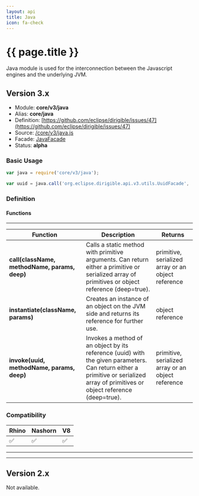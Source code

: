 ```yaml
---
layout: api
title: Java
icon: fa-check
---
```


{{ page.title }}
===

Java module is used for the interconnection between the Javascript engines and the underlying JVM. 


Version 3.x
---

- Module: **core/v3/java**
- Alias: **core/java**
- Definition: [https://github.com/eclipse/dirigible/issues/47](https://github.com/eclipse/dirigible/issues/47)
- Source: [/core/v3/java.js](https://github.com/dirigiblelabs/api-v3-core/blob/master/core/v3/java.js)
- Facade: [JavaFacade](https://github.com/eclipse/dirigible/blob/master/api/api-facades/api-core/src/main/java/org/eclipse/dirigible/api/v3/core/JavaFacade.java)
- Status: **alpha**

### Basic Usage

```javascript
var java = require('core/v3/java');

var uuid = java.call('org.eclipse.dirigible.api.v3.utils.UuidFacade', 'random', []);
```

### Definition

#### Functions

---

Function     | Description | Returns
------------ | ----------- | --------
**call(className, methodName, params, deep)**   | Calls a static method with primitive arguments. Can return either a primitive or serialized array of primitives or object reference (deep=true). | primitive, serialized array or an object reference
**instantiate(className, params)**   | Creates an instance of an object on the JVM side and returns its reference for further use. | object reference
**invoke(uuid, methodName, params, deep)**   | Invokes a method of an object by its reference (uuid) with the given parameters. Can return either a primitive or serialized array of primitives or object reference (deep=true). | primitive, serialized array or an object reference


### Compatibility

Rhino | Nashorn | V8
----- | ------- | --------
 ✅  | ✅  | ✅



---

---


Version 2.x
---

Not available.
